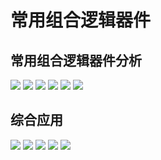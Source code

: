 # 常用组合逻辑器件
## 常用组合逻辑器件分析
![](https://gitee.com/guuest/images/raw/master/img/20210609185021.png)
![](https://gitee.com/guuest/images/raw/master/img/20210609185118.png)
![](https://gitee.com/guuest/images/raw/master/img/20210609185226.png)
![](https://gitee.com/guuest/images/raw/master/img/20210609185716.png)
![](https://gitee.com/guuest/images/raw/master/img/20210609185903.png)
![](https://gitee.com/guuest/images/raw/master/img/20210609190430.png)
  


## 综合应用
![](https://gitee.com/guuest/images/raw/master/img/20210609191626.png)
![](https://gitee.com/guuest/images/raw/master/img/20210609192548.png)
![](https://gitee.com/guuest/images/raw/master/img/20210609193011.png)
![](https://gitee.com/guuest/images/raw/master/img/20210609193751.png)
![](https://gitee.com/guuest/images/raw/master/img/20210609200615.png)
